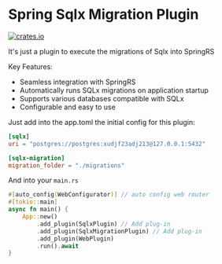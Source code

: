# Spring Sqlx Migration Plugin

[![crates.io](https://img.shields.io/crates/v/spring-sqlx-migration-plugin?logo=rust)](https://crates.io/crates/spring-sqlx-migration-plugin)

It's just a plugin to execute the migrations of Sqlx into SpringRS

Key Features:
- Seamless integration with SpringRS
- Automatically runs SQLx migrations on application startup
- Supports various databases compatible with SQLx
- Configurable and easy to use

Just add into the app.toml the initial config for this plugin:

```toml
[sqlx]
uri = "postgres://postgres:xudjf23adj213@127.0.0.1:5432"

[sqlx-migration]
migration_folder = "./migrations"
``` 

And into your `main.rs`

```rust
#[auto_config(WebConfigurator)] // auto config web router
#[tokio::main]
async fn main() {
    App::new()
        .add_plugin(SqlxPlugin) // Add plug-in
        .add_plugin(SqlxMigrationPlugin) // Add plug-in
        .add_plugin(WebPlugin)
        .run().await
}
```